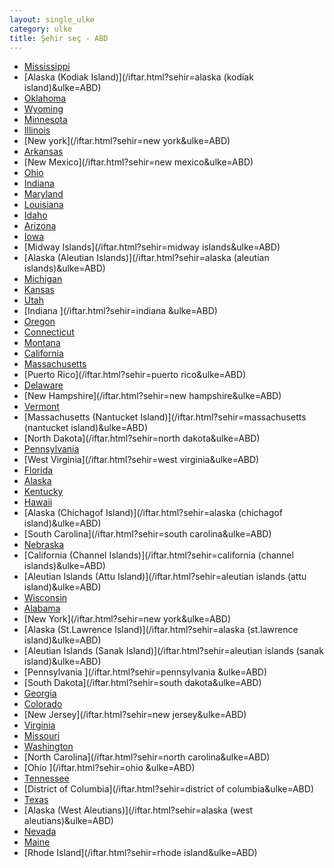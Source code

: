 ```yaml
---
layout: single_ulke
category: ulke
title: Şehir seç - ABD
---
```

* [Mississippi](/iftar.html?sehir=mississippi&ulke=ABD)
* [Alaska (Kodiak Island)](/iftar.html?sehir=alaska (kodiak island)&ulke=ABD)
* [Oklahoma](/iftar.html?sehir=oklahoma&ulke=ABD)
* [Wyoming](/iftar.html?sehir=wyoming&ulke=ABD)
* [Minnesota](/iftar.html?sehir=minnesota&ulke=ABD)
* [Illinois](/iftar.html?sehir=illinois&ulke=ABD)
* [New york](/iftar.html?sehir=new york&ulke=ABD)
* [Arkansas](/iftar.html?sehir=arkansas&ulke=ABD)
* [New Mexico](/iftar.html?sehir=new mexico&ulke=ABD)
* [Ohio](/iftar.html?sehir=ohio&ulke=ABD)
* [Indiana](/iftar.html?sehir=indiana&ulke=ABD)
* [Maryland](/iftar.html?sehir=maryland&ulke=ABD)
* [Louisiana](/iftar.html?sehir=louisiana&ulke=ABD)
* [Idaho](/iftar.html?sehir=idaho&ulke=ABD)
* [Arizona](/iftar.html?sehir=arizona&ulke=ABD)
* [Iowa](/iftar.html?sehir=iowa&ulke=ABD)
* [Midway Islands](/iftar.html?sehir=midway islands&ulke=ABD)
* [Alaska (Aleutian Islands)](/iftar.html?sehir=alaska (aleutian islands)&ulke=ABD)
* [Michigan](/iftar.html?sehir=michigan&ulke=ABD)
* [Kansas](/iftar.html?sehir=kansas&ulke=ABD)
* [Utah](/iftar.html?sehir=utah&ulke=ABD)
* [Indiana ](/iftar.html?sehir=indiana &ulke=ABD)
* [Oregon](/iftar.html?sehir=oregon&ulke=ABD)
* [Connecticut](/iftar.html?sehir=connecticut&ulke=ABD)
* [Montana](/iftar.html?sehir=montana&ulke=ABD)
* [California](/iftar.html?sehir=california&ulke=ABD)
* [Massachusetts](/iftar.html?sehir=massachusetts&ulke=ABD)
* [Puerto Rico](/iftar.html?sehir=puerto rico&ulke=ABD)
* [Delaware](/iftar.html?sehir=delaware&ulke=ABD)
* [New Hampshire](/iftar.html?sehir=new hampshire&ulke=ABD)
* [Vermont](/iftar.html?sehir=vermont&ulke=ABD)
* [Massachusetts (Nantucket Island)](/iftar.html?sehir=massachusetts (nantucket island)&ulke=ABD)
* [North Dakota](/iftar.html?sehir=north dakota&ulke=ABD)
* [Pennsylvania](/iftar.html?sehir=pennsylvania&ulke=ABD)
* [West Virginia](/iftar.html?sehir=west virginia&ulke=ABD)
* [Florida](/iftar.html?sehir=florida&ulke=ABD)
* [Alaska](/iftar.html?sehir=alaska&ulke=ABD)
* [Kentucky](/iftar.html?sehir=kentucky&ulke=ABD)
* [Hawaii](/iftar.html?sehir=hawaii&ulke=ABD)
* [Alaska (Chichagof Island)](/iftar.html?sehir=alaska (chichagof island)&ulke=ABD)
* [South Carolina](/iftar.html?sehir=south carolina&ulke=ABD)
* [Nebraska](/iftar.html?sehir=nebraska&ulke=ABD)
* [California (Channel Islands)](/iftar.html?sehir=california (channel islands)&ulke=ABD)
* [Aleutian Islands (Attu Island)](/iftar.html?sehir=aleutian islands (attu island)&ulke=ABD)
* [Wisconsin](/iftar.html?sehir=wisconsin&ulke=ABD)
* [Alabama](/iftar.html?sehir=alabama&ulke=ABD)
* [New York](/iftar.html?sehir=new york&ulke=ABD)
* [Alaska (St.Lawrence Island)](/iftar.html?sehir=alaska (st.lawrence island)&ulke=ABD)
* [Aleutian Islands (Sanak Island)](/iftar.html?sehir=aleutian islands (sanak island)&ulke=ABD)
* [Pennsylvania ](/iftar.html?sehir=pennsylvania &ulke=ABD)
* [South Dakota](/iftar.html?sehir=south dakota&ulke=ABD)
* [Georgia](/iftar.html?sehir=georgia&ulke=ABD)
* [Colorado](/iftar.html?sehir=colorado&ulke=ABD)
* [New Jersey](/iftar.html?sehir=new jersey&ulke=ABD)
* [Virginia](/iftar.html?sehir=virginia&ulke=ABD)
* [Missouri](/iftar.html?sehir=missouri&ulke=ABD)
* [Washington](/iftar.html?sehir=washington&ulke=ABD)
* [North Carolina](/iftar.html?sehir=north carolina&ulke=ABD)
* [Ohio ](/iftar.html?sehir=ohio &ulke=ABD)
* [Tennessee](/iftar.html?sehir=tennessee&ulke=ABD)
* [District of Columbia](/iftar.html?sehir=district of columbia&ulke=ABD)
* [Texas](/iftar.html?sehir=texas&ulke=ABD)
* [Alaska (West Aleutians)](/iftar.html?sehir=alaska (west aleutians)&ulke=ABD)
* [Nevada](/iftar.html?sehir=nevada&ulke=ABD)
* [Maine](/iftar.html?sehir=maine&ulke=ABD)
* [Rhode Island](/iftar.html?sehir=rhode island&ulke=ABD)
